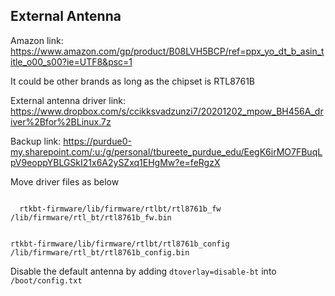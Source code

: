 ## External Antenna

Amazon link: https://www.amazon.com/gp/product/B08LVH5BCP/ref=ppx_yo_dt_b_asin_title_o00_s00?ie=UTF8&psc=1

It could be other brands as long as the chipset is RTL8761B

External antenna driver link: https://www.dropbox.com/s/ccikksvadzunzi7/20201202_mpow_BH456A_driver%2Bfor%2BLinux.7z

Backup link: https://purdue0-my.sharepoint.com/:u:/g/personal/tbureete_purdue_edu/EegK6irMO7FBuqLpV9eoppYBLGSkI21x6A2ySZxq1EHgMw?e=feRgzX

Move driver files as below

<code>
  rtkbt-firmware/lib/firmware/rtlbt/rtl8761b_fw /lib/firmware/rtl_bt/rtl8761b_fw.bin
  
  rtkbt-firmware/lib/firmware/rtlbt/rtl8761b_config /lib/firmware/rtl_bt/rtl8761b_config.bin
</code>

Disable the default antenna by adding <code>dtoverlay=disable-bt</code> into <code>/boot/config.txt</code>

